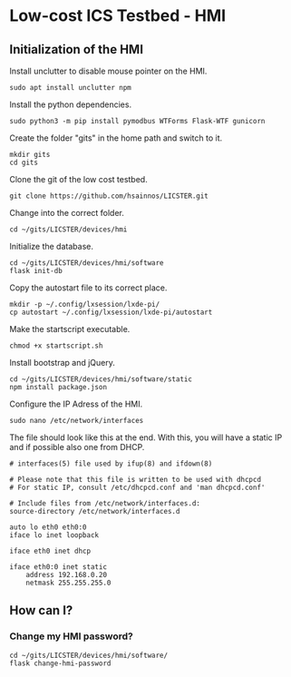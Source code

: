 # Low-cost ICS Testbed - HMI

## Initialization of the HMI

Install unclutter to disable mouse pointer on the HMI.

```
sudo apt install unclutter npm
```

Install the python dependencies.

```
sudo python3 -m pip install pymodbus WTForms Flask-WTF gunicorn
```

Create the folder "gits" in the home path and switch to it.

```
mkdir gits
cd gits
```

Clone the git of the low cost testbed.

```
git clone https://github.com/hsainnos/LICSTER.git
```

Change into the correct folder.

```
cd ~/gits/LICSTER/devices/hmi
```

Initialize the database.

```
cd ~/gits/LICSTER/devices/hmi/software
flask init-db
```

Copy the autostart file to its correct place.

```
mkdir -p ~/.config/lxsession/lxde-pi/
cp autostart ~/.config/lxsession/lxde-pi/autostart
```

Make the startscript executable.

```
chmod +x startscript.sh
```

Install bootstrap and jQuery.

```
cd ~/gits/LICSTER/devices/hmi/software/static
npm install package.json
```

Configure the IP Adress of the HMI.

```
sudo nano /etc/network/interfaces
```

The file should look like this at the end. With this, you will have a static IP and if possible also one from DHCP.

```
# interfaces(5) file used by ifup(8) and ifdown(8)

# Please note that this file is written to be used with dhcpcd
# For static IP, consult /etc/dhcpcd.conf and 'man dhcpcd.conf'

# Include files from /etc/network/interfaces.d:
source-directory /etc/network/interfaces.d

auto lo eth0 eth0:0
iface lo inet loopback

iface eth0 inet dhcp

iface eth0:0 inet static
    address 192.168.0.20
    netmask 255.255.255.0

```

## How can I?

### Change my HMI password?

```
cd ~/gits/LICSTER/devices/hmi/software/
flask change-hmi-password
```